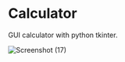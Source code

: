# Calculator

GUI calculator with python tkinter.

![Screenshot (17)](https://user-images.githubusercontent.com/73391917/107951724-c684e680-6fbe-11eb-94a4-5786fcdf4feb.png)
